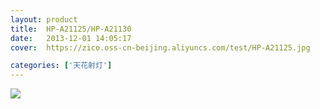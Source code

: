 ```yaml
---
layout: product
title:  HP-A21125/HP-A21130
date:   2013-12-01 14:05:17
cover:	https://zico.oss-cn-beijing.aliyuncs.com/test/HP-A21125.jpg

categories: ['天花射灯']
---
```


![](https://zico.oss-cn-beijing.aliyuncs.com/test/6boyc.png)